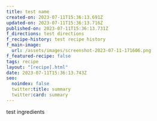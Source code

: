 ```yaml
---
title: test name
created-on: 2023-07-11T15:36:13.691Z
updated-on: 2023-07-11T15:36:13.716Z
published-on: 2023-07-11T15:36:13.731Z
f_directions: t﻿est directions
f_recipe-history: t﻿est recipe history
f_main-image:
  url: /assets/images/screenshot-2023-07-11-171606.png
f_featured-recipe: false
tags: recipe
layout: "[recipe].html"
date: 2023-07-11T15:36:13.743Z
seo:
  noindex: false
  twitter:title: summary
  twitter:card: summary
---
```

t﻿est ingredients